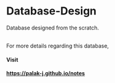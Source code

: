 # Database-Design

Database designed from the scratch. <br/><br/>

For more details regarding this database,
#### Visit
#### https://palak-j.github.io/notes

